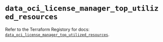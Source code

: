 # `data_oci_license_manager_top_utilized_resources`

Refer to the Terraform Registory for docs: [`data_oci_license_manager_top_utilized_resources`](https://registry.terraform.io/providers/oracle/oci/6.18.0/docs/data-sources/license_manager_top_utilized_resources).
